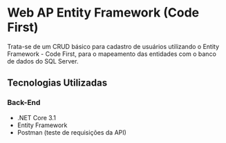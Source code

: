 # Web AP Entity Framework (Code First)

Trata-se de um CRUD básico para cadastro de usuários utilizando o Entity Framework - Code First, para o mapeamento das entidades com o banco de dados do SQL Server.

## Tecnologias Utilizadas

### Back-End

- .NET Core 3.1
- Entity Framework
- Postman (teste de requisições da API)

